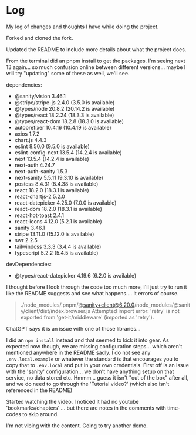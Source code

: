 # Log

My log of changes and thoughts I have while doing the project.

Forked and cloned the fork.

Updated the README to include more details about what the project does.

From the terminal did an pnpm install to get the packages. I'm seeing next 13 again... so much confusion online between different versions... maybe I will try "updating" some of these as well, we'll see.

dependencies:

- @sanity/vision 3.46.1
- @stripe/stripe-js 2.4.0 (3.5.0 is available)
- @types/node 20.8.2 (20.14.2 is available)
- @types/react 18.2.24 (18.3.3 is available)
- @types/react-dom 18.2.8 (18.3.0 is available)
- autoprefixer 10.4.16 (10.4.19 is available)
- axios 1.7.2
- chart.js 4.4.3
- eslint 8.50.0 (9.5.0 is available)
- eslint-config-next 13.5.4 (14.2.4 is available)
- next 13.5.4 (14.2.4 is available)
- next-auth 4.24.7
- next-auth-sanity 1.5.3
- next-sanity 5.5.11 (9.3.10 is available)
- postcss 8.4.31 (8.4.38 is available)
- react 18.2.0 (18.3.1 is available)
- react-chartjs-2 5.2.0
- react-datepicker 4.25.0 (7.0.0 is available)
- react-dom 18.2.0 (18.3.1 is available)
- react-hot-toast 2.4.1
- react-icons 4.12.0 (5.2.1 is available)
- sanity 3.46.1
- stripe 13.11.0 (15.12.0 is available)
- swr 2.2.5
- tailwindcss 3.3.3 (3.4.4 is available)
- typescript 5.2.2 (5.4.5 is available)

devDependencies:

- @types/react-datepicker 4.19.6 (6.2.0 is available)

I thought before I look through the code too much more, I'll just try to run it like the README suggests and see what happens....
It errors of course.

> ./node_modules/.pnpm/@sanity+client@6.20.0/node_modules/@sanity/client/dist/index.browser.js
> Attempted import error: 'retry' is not exported from 'get-it/middleware' (imported as 'retry').

ChatGPT says it is an issue with one of those libraries...

I did an `npm install` instead and that seemed to kick it into gear. As expected now though, we are missing configuration steps... which aren't mentioned anywhere in the README sadly. I do not see any `.env.local.example` or whatever the standard is that encourages you to copy that to `.env.local` and put in your own credentials. First off is an issue with the 'sanity' configuration... we don't have anything setup on that service, no data stored etc. Hmmm... guess it isn't "out of the box" after all, and we do need to go through the 'Tutorial video?' (which also isn't referenced in the README)

Started watching the video. I noticed it had no youtube 'bookmarks/chapters' ... but there are notes in the comments with time-codes to skip around.

I'm not vibing with the content. Going to try another demo.

